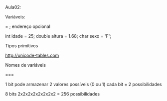 Aula02:

Variáveis:

<tipo> <nome> = <valor inicial>; endereço
                   opcional

int idade = 25;
double altura = 1.68;
char sexo = 'F';

Tipos primitivos

http://unicode-tables.com

Nomes de variáveis

=== 

1 bit pode armazenar 2 valores possíveis (0 ou 1)
cada bit = 2 possibilidades

8 bits
2x2x2x2x2x2x2x2 = 256 possibilidades